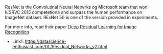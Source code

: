 ResNet is the Convolutinal Neural Netwrks og Microsoft team that won ILSRVC 2015 competetiona and surpass the human performance on ImageNet dataset. REsNet 50 is one of the version provided in experiments.

For more info, read their paper [Deep Residual Learning for Image Recognition](https://arxiv.org/abs/1512.03385)

- Link1: https://datascience-enthusiast.com/DL/Residual_Networks_v2.html
